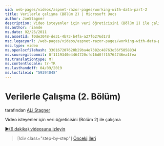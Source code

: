 ```yaml
---
uid: web-pages/videos/aspnet-razor-pages/working-with-data-part-2
title: Verilerle çalışma (Bölüm 2) | Microsoft Docs
author: JoeStagner
description: Video isteyenler için veri öğreticisini (Bölüm 2) ile çalışma
ms.author: riande
ms.date: 02/25/2011
ms.assetid: f0de3048-de31-4b73-b4fa-a27f6276d17d
msc.legacyurl: /web-pages/videos/aspnet-razor-pages/working-with-data-part-2
msc.type: video
ms.openlocfilehash: 330167207620b29ba4e7382c48763e56f5858834
ms.sourcegitcommit: 0f1119340e4464720cfd16d0ff15764746ea1fea
ms.translationtype: MT
ms.contentlocale: tr-TR
ms.lasthandoff: 04/09/2019
ms.locfileid: "59394048"
---
```

# <a name="working-with-data-part-2"></a>Verilerle Çalışma (2. Bölüm)

tarafından [ALi Stagner](https://github.com/JoeStagner)

Video isteyenler için veri öğreticisini (Bölüm 2) ile çalışma

[&#9654;(6 dakika) videosunu izleyin](https://channel9.msdn.com/Blogs/ASP-NET-Site-Videos/working-with-data-part-2)

> [!div class="step-by-step"]
> [Önceki](working-with-data-part-1.md)
> [İleri](displaying-data-in-a-grid.md)
